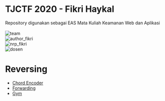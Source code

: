 # TJCTF 2020 - Fikri Haykal
 Repository digunakan sebagai EAS Mata Kuliah Keamanan Web dan Aplikasi<br />
 <br />
 ![team](https://img.shields.io/badge/Team-LoyalFragger-00a69a)<br />
 ![author_fikri](https://img.shields.io/badge/Author-Fikri%20Haykal-00a69a)<br />
 ![nrp_fikri](https://img.shields.io/badge/NRP-05311840000006-00a69a)<br />
 ![dosen](https://img.shields.io/badge/Lecturers-Mr.%20Ridho%20Rahman%20Hariadi,%20S.Kom.,%20M.Sc.-00a69a)
 
# Reversing
  - [Chord Encoder](https://github.com/fikrihaykal/WriteUp_TJCTF2020_05311840000006_FikriHaykal/blob/master/Reversing/Chord%20Encoder/)
  - [Forwarding](https://github.com/fikrihaykal/WriteUp_TJCTF2020_05311840000006_FikriHaykal/blob/master/Reversing/Forwarding/)
  - [Gym](https://github.com/fikrihaykal/WriteUp_TJCTF2020_05311840000006_FikriHaykal/blob/master/Reversing/Gym/)